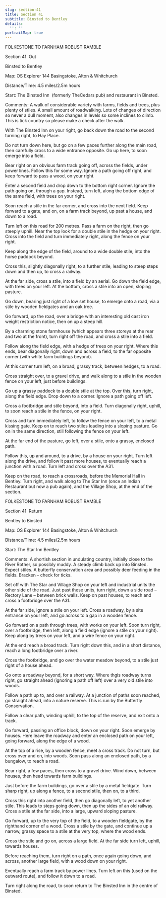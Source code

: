 ```yaml
---
slug: section-41
title: Section 41
subtitle: Binsted to Bentley
details:
  '': ''
portraitMap: true
---
```

FOLKESTONE TO FARNHAM ROBUST RAMBLE

Section 41  Out

Binsted to Bentley

Map: OS Explorer 144 Basingstoke, Alton & Whitchurch

Distance/Time: 4.5 miles/2.5m hours

Start: The Binsted Inn  (formerly TheCedars pub) and restaurant in Binsted.

Comments: A walk of considerable variety with farms, fields and trees, plus plenty of stiles. A small amount of roadwalking. Lots of changes of direction so never a dull moment, also changes in levels so some inclines to climb. This is tick country so please make a check after the walk.

With The Binsted Inn on your right, go back down the road to the second turning right, to Hay Place.

Do not turn down here, but go on a few paces further along the main road, then carefully cross to a wide entrance opposite. Go up here, to soon emerge into a field.

Bear right on an obvious farm track going off, across the fields, under power lines. Follow this for some way. Ignore a path going off right, and keep forward to pass a wood, on your right.

Enter a second field and drop down to the bottom right corner. Ignore the path going on, through a gap. Instead, turn left, along the bottom edge of the same field, with trees on your right.

Soon reach a stile in the far corner, and cross into the next field. Keep forward to a gate, and on, on a farm track beyond, up past a house, and down to a road.

Turn left on this road for 200 metres. Pass a farm on the right, then go steeply uphill. Near the top look for a double stile in the hedge on your right. Cross into the field and turn immediately right, along the fence on your right.

Keep along the edge of the field, around to a wide double stile, into the horse paddock beyond.

Cross this, slightly diagonally right, to a further stile, leading to steep steps down and then up, to cross a railway.

At the far side, cross a stile, into a field by an aerial. Go down the field edge, with trees on your left. At the bottom, cross a stile into an open, sloping pasture.

Go down, bearing just right of a low set house, to emerge onto a road, via a stile by wooden fieldgates and an oak tree.

Go forward, up the road, over a bridge with an interesting old cast iron weight restriction notice, then on up a steep hill.

By a charming stone farmhouse (which appears three storeys at the rear and two at the front), turn right off the road, and cross a stile into a field.

Follow along the field edge, with a hedge of trees on your right. Where this ends, bear diagonally right, down and across a field, to the far opposite corner (with white farm buildings beyond).

At this corner turn left, on a broad, grassy track, between hedges, to a road.

Cross straight over, to a gravel drive, and walk along to a stile in the wooden fence on your left, just before buildings.

Go up a grassy paddock to a double stile at the top. Over this, turn right, along the field edge. Drop down to a corner. Ignore a path going off left.

Cross a footbridge and stile beyond, into a field. Turn diagonally right, uphill, to soon reach a stile in the fence, on your right.

Cross and turn immediately left, to follow the fence on your left, to a metal kissing gate. Keep on to reach two stiles leading into a sloping pasture. Go on in the same direction, still following the fence on your left.

At the far end of the pasture, go left, over a stile, onto a grassy, enclosed path.

Follow this, up and around, to a drive, by a house on your right. Turn left along the drive, and follow it past more houses, to eventually reach a junction with a road. Turn left and cross over the A31.

Keep on the road, to reach a crossroads, before the Memorial Hall in Bentley. Turn right, and walk along to The Star Inn (once an Indian Restaurant but now a pub again), and the Village Shop, at the end of the section.

FOLKESTONE TO FARNHAM ROBUST RAMBLE

Section 41  Return

Bentley to Binsted

Map: OS Explorer 144 Basingstoke, Alton & Whitchurch

Distance/Time: 4.5 miles/2.5m hours

Start: The Star Inn Bentley

Comments: A shortish section in undulating country, initially close to the River Rother, so possibly muddy. A steady climb back up into Binsted. Expect stiles. A butterfly conservation area and possibly deer feeding in the fields. Bracken – check for ticks.

Set off with The Star and Village Shop on your left and industrial units the other side of the road. Just past these units, turn right, down a side road – Rectory Lane – between brick walls. Keep on past houses, to reach and cross a footbridge over the A31.

At the far side, ignore a stile on your left. Cross a roadway, by a site entrance on your left, and go across to a gap in a wooden fence.

Go forward on a path through trees, with works on your left. Soon turn right, over a footbridge, then left, along a field edge (ignore a stile on your right). Keep along by trees on your left, and a wire fence on your right.

At the end reach a broad track. Turn right down this, and in a short distance, reach a long footbridge over a river.

Cross the footbridge, and go over the water meadow beyond, to a stile just right of a house ahead.

Go onto a roadway beyond, for a short way. Where thgis roadway turns right, go straight ahead (ignoring a path off left) over a very old stile into woods.

Follow a path up to, and over a railway. At a junction of paths soon reached, go straight ahead, into a nature reserve. This is run by the Butterfly Conservation.

Follow a clear path, winding uphill, to the top of the reserve, and exit onto a track.

Go forward, passing an office block, down on your right. Soon emerge by houses. Here leave the roadway and enter an enclosed path on your left, going forward, along the edge of a wood.

At the top of a rise, by a wooden fence, meet a cross track. Do not turn, but cross over and on, into woods. Soon pass along an enclosed path, by a bungalow, to reach a road.

Bear right, a few paces, then cross to a gravel drive. Wind down, between houses, then head towards farm buildings.

Just before the farm buildings, go over a stile by a metal fieldgate. Turn sharp right, up along a fence, to a second stile, then on, to a third.

Cross this right into another field, then go diagonally left, to yet another stile. This leads to steps going down, then up the sides of an old railway. Cross a stile at the far side, into a large, upward sloping pasture.

Go forward, up to the very top of the field, to a wooden fieldgate, by the righthand corner of a wood. Cross a stile by the gate, and continue up a narrow, grassy space to a stile at the very top, where the wood ends.

Cross the stile and go on, across a large field. At the far side turn left, uphill, towards houses.

Before reaching them, turn right on a path, once again going down, and across, another large field, with a wood down on your right.

Eventually reach a farm track by power lines. Turn left on this (used on the outward route), and follow it down to a road.

Turn right along the road, to soon return to The Binsted Inn in the centre of Binsted.
